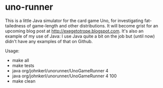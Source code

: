 uno-runner
==========

This is a little Java simulator for the card game Uno, for investigating
fat-tailedness of game-length and other distributions.  It will become grist
for an upcoming blog post at http://exegetotrope.blogspot.com.  It's also an
example of my use of Java:  I use Java quite a bit on the job but (until now)
didn't have any examples of that on Github.

Usage:
* make all
* make tests
* java org/johnkerl/unorunner/UnoGameRunner 4
* java org/johnkerl/unorunner/UnoGameRunner 4 100
* make clean
